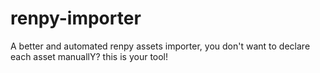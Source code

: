 # renpy-importer
A better and automated renpy assets importer, you don't  want to declare each asset manuallY? this is your tool!
